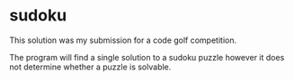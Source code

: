 sudoku
======
This solution was my submission for a code golf competition.

The program will find a single solution to a sudoku puzzle however it does not determine whether a puzzle is solvable.
